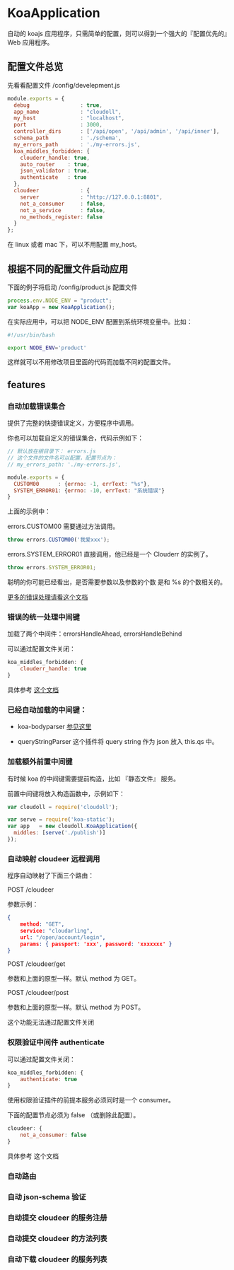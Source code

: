 # KoaApplication

自动的 koajs 应用程序，只需简单的配置，则可以得到一个强大的『配置优先的』Web 应用程序。

## 配置文件总览

先看看配置文件 /config/develepment.js

```javascript
module.exports = {
  debug                : true,
  app_name             : "cloudoll",
  my_host              : "localhost",
  port                 : 3000,
  controller_dirs      : ['/api/open', '/api/admin', '/api/inner'],
  schema_path          : './schema',
  my_errors_path       : './my-errors.js',
  koa_middles_forbidden: {
    clouderr_handle: true,
    auto_router    : true,
    json_validator : true,
    authenticate   : true
  },
  cloudeer             : {
    server             : "http://127.0.0.1:8801",
    not_a_consumer     : false,
    not_a_service      : false,
    no_methods_register: false
  }
};


```

在 linux 或者 mac 下，可以不用配置 my_host。


## 根据不同的配置文件启动应用

下面的例子将启动 /config/product.js 配置文件

```javascript
process.env.NODE_ENV = "product";
var koaApp = new KoaApplication();
```

在实际应用中，可以把 NODE_ENV 配置到系统环境变量中。比如：

```bash
#!/usr/bin/bash

export NODE_ENV='product'
```

这样就可以不用修改项目里面的代码而加载不同的配置文件。


## features

### 自动加载错误集合

提供了完整的快捷错误定义，方便程序中调用。

你也可以加载自定义的错误集合，代码示例如下：

```javascript
// 默认放在根目录下： errors.js
// 这个文件的文件名可以配置，配置节点为：
// my_errors_path: './my-errors.js',

module.exports = {
  CUSTOM00      : {errno: -1, errText: "%s"},
  SYSTEM_ERROR01: {errno: -10, errText: "系统错误"}
}

```

上面的示例中：

errors.CUSTOM00 需要通过方法调用。

```javascript
throw errors.CUSTOM00('我爱xxx');
```

errors.SYSTEM_ERROR01  直接调用，他已经是一个 Clouderr 的实例了。

```javascript
throw errors.SYSTEM_ERROR01;
```

聪明的你可能已经看出，是否需要参数以及参数的个数 是和 %s 的个数相关的。

[更多的错误处理请看这个文档](./Clouderr.md)


### 错误的统一处理中间键

加载了两个中间件：errorsHandleAhead, errorsHandleBehind

可以通过配置文件关闭：

```javascript
koa_middles_forbidden: {
    clouderr_handle: true
}
```

具体参考 [这个文档](./Clouderr.md)


### 已经自动加载的中间键：

* koa-bodyparser [参见这里](https://github.com/koajs/bodyparser)

* queryStringParser 这个插件将 query string 作为 json 放入 this.qs 中。




### 加载额外前置中间键

有时候 koa 的中间键需要提前构造，比如 『静态文件』 服务。

前置中间键将放入构造函数中，示例如下：

```javascript
var cloudoll = require('cloudoll');

var serve = require('koa-static');
var app   = new cloudoll.KoaApplication({
  middles: [serve('./publish')]
});
```


### 自动映射 cloudeer 远程调用


程序自动映射了下面三个路由：


POST /cloudeer

参数示例：
```json
{
    method: "GET",
    service: "cloudarling",
    url: "/open/account/login",
    params: { passport: 'xxx', password: 'xxxxxxx' }
}
```

POST /cloudeer/get

参数和上面的原型一样。默认 method 为 GET。

POST /cloudeer/post

参数和上面的原型一样。默认 method 为 POST。


这个功能无法通过配置文件关闭

### 权限验证中间件 authenticate

可以通过配置文件关闭：

```javascript
koa_middles_forbidden: {
    authenticate: true
}
```

使用权限验证插件的前提本服务必须同时是一个 consumer。

下面的配置节点必须为 false （或删除此配置）。

```javascript
cloudeer: {
    not_a_consumer: false
}
```

具体参考 这个文档

### 自动路由

### 自动 json-schema 验证

### 自动提交 cloudeer 的服务注册

### 自动提交 cloudeer 的方法列表

### 自动下载 cloudeer 的服务列表


